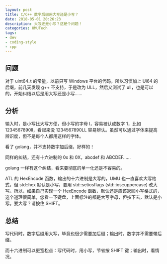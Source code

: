 ```yaml
---
layout: post
title: C/C++ 数字后缀用大写还是小写？
date: 2018-05-01 20:26:23
description: 大写还是小写？这是个问题！
categories: UMUTech
tags:
- dev
- coding-style
- cpp
---
```

## 问题

对于 uint64_t 的常量，以前只写 Windows 平台的代码，所以习惯加上 Ui64 的后缀，前几天发现 g++ 不支持，于是改为 ULL，然后又测试了 ull，也是可以的，开始纠结以后是用大写还是小写……

## 分析

输入时，是小写比大写方便，但小写的字母 l，容易被认成数字 1，比如 1234567890ll，看起来没 1234567890LL 容易辨认。虽然可以通过字体来提高辨识度，但不是每个人都用这样的字体。

看了 golang，并不支持数字加后缀，好样的！

同样的纠结，还有十六进制的 0x 和 0X，abcdef 和 ABCDEF……

golang 一样有这个纠结，看来要彻底的单一化还是不容易的。

ATL 的 HexEncode 函数，输出的十六进制是大写的，UMU 也一直喜欢大写格式，但 std::hex 默认是小写，要用 std::setiosflags (std::ios::uppercase) 改大写。所以，如果自己实现一个 HexEncode 函数，默认还是应该返回小写格式的，这个道理很简单，您看一下键盘，上面标注的都是大写字母，但按下去，默认是小写。要大写？请按住 SHIFT。

## 总结

写代码时，数字后缀用大写，毕竟也很少需要加后缀；输出时，数字并不需要带后缀。

而十六进制可以更宽松点：写代码时，用小写，节省按 SHIFT 键；输出时，看情况。
